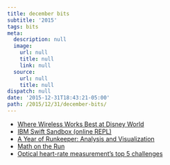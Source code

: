 ```yaml
---
title: december bits
subtitle: '2015'
tags: bits
meta:
  description: null
  image:
    url: null
    title: null
    link: null
  source:
    url: null
    title: null
dispatch: null
date: '2015-12-31T18:43:21-05:00'
path: /2015/12/31/december-bits/
---
```

* [Where Wireless Works Best at Disney World][wireless]
* [IBM Swift Sandbox (online REPL)][repl]
* [A Year of Runkeeper: Analysis and Visualization][rk]
* [Math on the Run][runMath]
* [Optical heart-rate measurement’s top 5 challenges][optical]

[repl]: https://swiftlang.ng.bluemix.net/?cm_mmc=developerWorks-_-dWdevcenter-_-swift-_-lp#/repl
[rk]: http://blog.wolfram.com/2015/12/04/a-year-of-runkeeper-analysis-and-visualization/
[optical]: http://www.edn.com/electronics-blogs/embedded-insights/4440217/Optical-heart-rate-measurement-s-top-5-challenges
[wireless]: http://www.forbes.com/sites/abigailtracy/2015/12/20/we-mapped-every-inch-of-disney-world-to-find-the-best-mobile-signal/
[runMath]: http://blogs.scientificamerican.com/roots-of-unity/math-on-the-run/

